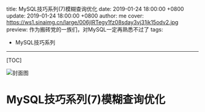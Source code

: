 title: MySQL技巧系列(7)模糊查询优化
date: 2019-01-24 18:00:00 +0800
update: 2019-01-24 18:00:00 +0800
author: me
cover: https://ws1.sinaimg.cn/large/006jIRTegy1fz08sday3vj31jk15odv2.jpg
preview:  作为搬砖党的一族们，对MySQL一定再熟悉不过了
tags:

  -  MySQL技巧系列

---



[TOC]

![封面图](https://ws1.sinaimg.cn/large/006jIRTegy1fz08sday3vj31jk15odv2.jpg)

# MySQL技巧系列(7)模糊查询优化